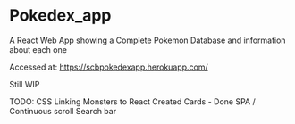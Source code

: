 # Pokedex_app

A React Web App showing a Complete Pokemon Database and information about each one

Accessed at:
https://scbpokedexapp.herokuapp.com/


Still WIP

TODO:
CSS
Linking Monsters to React Created Cards - Done
SPA / Continuous scroll
Search bar

